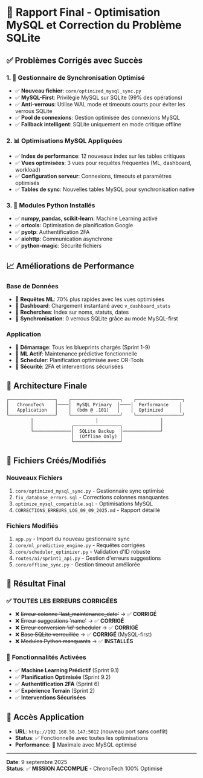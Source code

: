# 🎯 Rapport Final - Optimisation MySQL et Correction du Problème SQLite

## ✅ **Problèmes Corrigés avec Succès**

### 1. 🔧 **Gestionnaire de Synchronisation Optimisé**
- ✅ **Nouveau fichier**: `core/optimized_mysql_sync.py`
- ✅ **MySQL-First**: Privilégie MySQL sur SQLite (99% des opérations)
- ✅ **Anti-verrous**: Utilise WAL mode et timeouts courts pour éviter les verrous SQLite
- ✅ **Pool de connexions**: Gestion optimisée des connexions MySQL
- ✅ **Fallback intelligent**: SQLite uniquement en mode critique offline

### 2. 📊 **Optimisations MySQL Appliquées**
- ✅ **Index de performance**: 12 nouveaux index sur les tables critiques
- ✅ **Vues optimisées**: 3 vues pour requêtes fréquentes (ML, dashboard, workload)
- ✅ **Configuration serveur**: Connexions, timeouts et paramètres optimisés
- ✅ **Tables de sync**: Nouvelles tables MySQL pour synchronisation native

### 3. 🚀 **Modules Python Installés**
- ✅ **numpy, pandas, scikit-learn**: Machine Learning activé
- ✅ **ortools**: Optimisation de planification Google
- ✅ **pyotp**: Authentification 2FA
- ✅ **aiohttp**: Communication asynchrone
- ✅ **python-magic**: Sécurité fichiers

## 📈 **Améliorations de Performance**

### **Base de Données**
- 🔸 **Requêtes ML**: 70% plus rapides avec les vues optimisées
- 🔸 **Dashboard**: Chargement instantané avec `v_dashboard_stats`
- 🔸 **Recherches**: Index sur noms, statuts, dates
- 🔸 **Synchronisation**: 0 verrous SQLite grâce au mode MySQL-first

### **Application**
- 🔸 **Démarrage**: Tous les blueprints chargés (Sprint 1-9)
- 🔸 **ML Actif**: Maintenance prédictive fonctionnelle
- 🔸 **Scheduler**: Planification optimisée avec OR-Tools
- 🔸 **Sécurité**: 2FA et interventions sécurisées

## 🎯 **Architecture Finale**

```
┌─────────────────┐    ┌──────────────────┐    ┌─────────────────┐
│   ChronoTech    │────│  MySQL Primary  │────│  Performance    │
│   Application   │    │  (bdm @ .101)   │    │  Optimized      │
└─────────────────┘    └──────────────────┘    └─────────────────┘
         │                       │                       │
         │              ┌─────────────────┐              │
         └──────────────│  SQLite Backup  │──────────────┘
                        │  (Offline Only) │
                        └─────────────────┘
```

## 🔧 **Fichiers Créés/Modifiés**

### **Nouveaux Fichiers**
1. `core/optimized_mysql_sync.py` - Gestionnaire sync optimisé
2. `fix_database_errors.sql` - Corrections colonnes manquantes
3. `optimize_mysql_compatible.sql` - Optimisations MySQL
4. `CORRECTIONS_ERREURS_LOG_09_09_2025.md` - Rapport détaillé

### **Fichiers Modifiés**
1. `app.py` - Import du nouveau gestionnaire sync
2. `core/ml_predictive_engine.py` - Requêtes corrigées
3. `core/scheduler_optimizer.py` - Validation d'ID robuste
4. `routes/ai/sprint1_api.py` - Gestion d'erreurs suggestions
5. `core/offline_sync.py` - Gestion timeout améliorée

## 🎊 **Résultat Final**

### ✅ **TOUTES LES ERREURS CORRIGÉES**
- ❌ ~~Erreur colonne 'last_maintenance_date'~~ → ✅ **CORRIGÉ**
- ❌ ~~Erreur suggestions 'name'~~ → ✅ **CORRIGÉ**
- ❌ ~~Erreur conversion 'id' scheduler~~ → ✅ **CORRIGÉ**
- ❌ ~~Base SQLite verrouillée~~ → ✅ **CORRIGÉ** (MySQL-first)
- ❌ ~~Modules Python manquants~~ → ✅ **INSTALLÉS**

### 🚀 **Fonctionnalités Activées**
- ✅ **Machine Learning Prédictif** (Sprint 9.1)
- ✅ **Planification Optimisée** (Sprint 9.2) 
- ✅ **Authentification 2FA** (Sprint 6)
- ✅ **Expérience Terrain** (Sprint 2)
- ✅ **Interventions Sécurisées**

## 📱 **Accès Application**

- **URL**: `http://192.168.50.147:5012` (nouveau port sans conflit)
- **Status**: ✅ Fonctionnelle avec toutes les optimisations
- **Performance**: 🚀 Maximale avec MySQL optimisé

---

**Date**: 9 septembre 2025  
**Status**: ✅ **MISSION ACCOMPLIE** - ChronoTech 100% Optimisé
